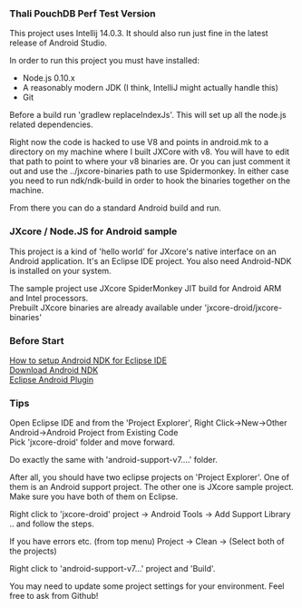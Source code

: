 ### Thali PouchDB Perf Test Version
This project uses Intellij 14.0.3. It should also run just fine in the latest release of Android Studio.

In order to run this project you must have installed:

* Node.js 0.10.x
* A reasonably modern JDK (I think, IntelliJ might actually handle this)
* Git

Before a build run 'gradlew replaceIndexJs'. This will set up all the node.js related dependencies.

Right now the code is hacked to use V8 and points in android.mk to a directory on my machine where I built JXCore with v8. You will have to edit that path to point to where your v8 binaries are. Or you can just comment it out and use the ../jxcore-binaries path to use Spidermonkey. In either case you need to run ndk/ndk-build in order to hook the binaries together on the machine.

From there you can do a standard Android build and run.

### JXcore / Node.JS for Android sample

This project is a kind of 'hello world' for JXcore's native interface on an Android application. 
It's an Eclipse IDE project. You also need Android-NDK is installed on your system.

The sample project use JXcore SpiderMonkey JIT build for Android ARM and Intel processors.  
Prebuilt JXcore binaries are already available under 'jxcore-droid/jxcore-binaries'

### Before Start
[How to setup Android NDK for Eclipse IDE](http://tools.android.com/recent/usingthendkplugin)  
[Download Android NDK](https://developer.android.com/tools/sdk/ndk/index.html)  
[Eclipse Android Plugin](http://developer.android.com/tools/sdk/eclipse-adt.html)

### Tips
Open Eclipse IDE and from the 'Project Explorer', Right Click->New->Other  
Android->Android Project from Existing Code  
Pick 'jxcore-droid' folder and move forward.

Do exactly the same with 'android-support-v7....' folder.

After all, you should have two eclipse projects on 'Project Explorer'. 
One of them is an Android support project. The other one is JXcore sample
project. Make sure you have both of them on Eclipse. 

Right click to 'jxcore-droid' project -> Android Tools -> Add Support Library .. and follow the steps.

If you have errors etc. (from top menu) Project -> Clean -> (Select both of the projects)

Right click to 'android-support-v7...' project and 'Build'. 

You may need to update some project settings for your environment. Feel free to ask from Github!